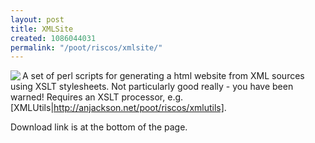```yaml
---
layout: post
title: XMLSite
created: 1086044031
permalink: "/poot/riscos/xmlsite/"
---
```

<img src="/themes/anjackson.net/sw/xmlsite.gif" border="0" align="left" />A set of perl scripts for generating a html website from XML sources using XSLT stylesheets.  Not particularly good really - you have been warned!  Requires an XSLT processor, e.g. [XMLUtils|http://anjackson.net/poot/riscos/xmlutils].

Download link is at the bottom of the page.

